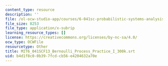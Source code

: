 ```yaml
---
content_type: resource
description: ''
file: /ol-ocw-studio-app/courses/6-041sc-probabilistic-systems-analysis-and-applied-probability-fall-2013/b4d1f8c00b397fcdcb56e4204632a70e_MIT6_041SCF13_Bernoulli_Process_Practice_I_300k.srt
file_size: 8253
file_type: application/x-subrip
learning_resource_types: []
license: https://creativecommons.org/licenses/by-nc-sa/4.0/
ocw_type: OCWFile
resourcetype: Other
title: MIT6_041SCF13_Bernoulli_Process_Practice_I_300k.srt
uid: b4d1f8c0-0b39-7fcd-cb56-e4204632a70e
---
```


